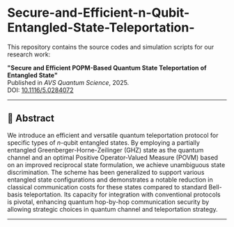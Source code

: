 # Secure-and-Efficient-n-Qubit-Entangled-State-Teleportation-
This repository contains the source codes and simulation scripts for our research work:

**"Secure and Efficient POPM-Based Quantum State Teleportation of Entangled State"**  
Published in *AVS Quantum Science*, 2025.  
DOI: [10.1116/5.0284072](https://doi.org/10.1116/5.0284072)

---

## 📖 Abstract
We introduce an efficient and versatile quantum teleportation protocol for specific types of *n*-qubit entangled states. By employing a partially entangled Greenberger-Horne-Zeilinger (GHZ) state as the quantum channel and an optimal Positive Operator-Valued Measure (POVM) based on an improved reciprocal state formulation, we achieve unambiguous state discrimination. The scheme has been generalized to support various entangled state configurations and demonstrates a notable reduction in classical communication costs for these states compared to standard Bell-basis teleportation. Its capacity for integration with conventional protocols is pivotal, enhancing quantum hop-by-hop communication security by allowing strategic choices in quantum channel and teleportation strategy.

---
